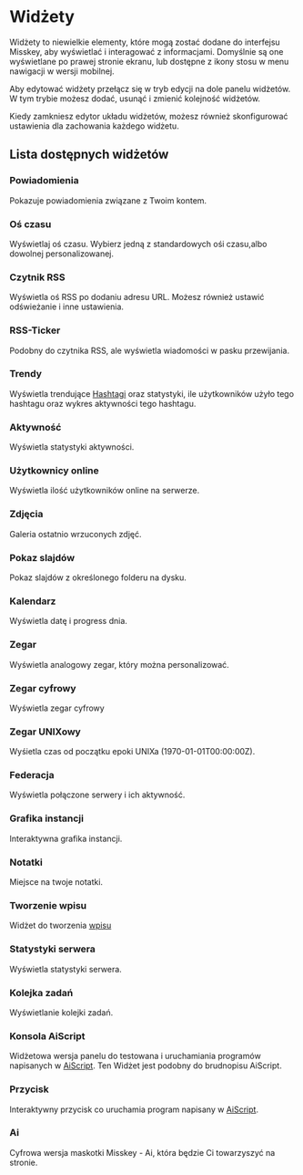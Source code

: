 # Widżety

Widżety to niewielkie elementy, które mogą zostać dodane do interfejsu Misskey, aby wyświetlać i interagować z informacjami.
Domyślnie są one wyświetlane po prawej stronie ekranu, lub dostępne z ikony stosu w menu nawigacji w wersji mobilnej.

Aby edytować widżety przełącz się w tryb edycji na dole panelu widżetów. W tym trybie możesz dodać, usunąć i zmienić kolejność widżetów.

Kiedy zamkniesz edytor układu widżetów, możesz również skonfigurować ustawienia dla zachowania każdego widżetu.

## Lista dostępnych widżetów

### Powiadomienia

Pokazuje powiadomienia związane z Twoim kontem.
### Oś czasu

Wyświetlaj oś czasu. Wybierz jedną z standardowych ośi czasu,albo dowolnej personalizowanej.

### Czytnik RSS

Wyświetla oś RSS po dodaniu adresu URL. Możesz również ustawić odświeżanie i inne ustawienia.

### RSS-Ticker

Podobny do czytnika RSS, ale wyświetla wiadomości w pasku przewijania.

### Trendy

Wyświetla trendujące [Hashtagi](./hashtag.md) oraz statystyki, ile użytkowników użyło tego hashtagu oraz wykres aktywności tego hashtagu.

### Aktywność

Wyświetla statystyki aktywności.

### Użytkownicy online

Wyświetla ilość użytkowników online na serwerze.

### Zdjęcia

Galeria ostatnio wrzuconych zdjęć.

### Pokaz slajdów

Pokaz slajdów z określonego folderu na dysku.

### Kalendarz

Wyświetla datę i progress dnia.

### Zegar

Wyświetla analogowy zegar, który można personalizować.

### Zegar cyfrowy

Wyświetla zegar cyfrowy

### Zegar UNIXowy

Wyśietla czas od początku epoki UNIXa (1970-01-01T00:00:00Z).

### Federacja

Wyświetla połączone serwery i ich aktywność.

### Grafika instancji

Interaktywna grafika instancji.

### Notatki

Miejsce na twoje notatki.

### Tworzenie wpisu

Widżet do tworzenia [wpisu](./note.md)

### Statystyki serwera

Wyświetla statystyki serwera.

### Kolejka zadań

Wyświetlanie kolejki zadań.

### Konsola AiScript

Widżetowa wersja panelu do testowana i uruchamiania programów napisanych w [AiScript](../advanced/aiscript.md). Ten Widżet jest podobny do brudnopisu AiScript.

### Przycisk

Interaktywny przycisk co uruchamia program napisany w [AiScript](../advanced/aiscript.md).

### Ai

Cyfrowa wersja maskotki Misskey - Ai, która będzie Ci towarzyszyć na stronie.
